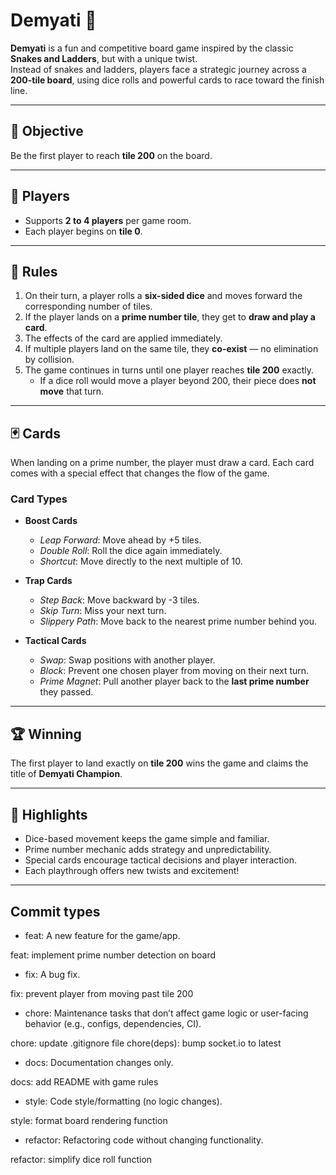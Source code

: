 # Demyati 🎲

**Demyati** is a fun and competitive board game inspired by the classic **Snakes and Ladders**, but with a unique twist.  
Instead of snakes and ladders, players face a strategic journey across a **200-tile board**, using dice rolls and powerful cards to race toward the finish line.

---

## 🎯 Objective
Be the first player to reach **tile 200** on the board.

---

## 👥 Players
- Supports **2 to 4 players** per game room.  
- Each player begins on **tile 0**.

---

## 📝 Rules
1. On their turn, a player rolls a **six-sided dice** and moves forward the corresponding number of tiles.
2. If the player lands on a **prime number tile**, they get to **draw and play a card**.
3. The effects of the card are applied immediately.
4. If multiple players land on the same tile, they **co-exist** — no elimination by collision.
5. The game continues in turns until one player reaches **tile 200** exactly.  
   - If a dice roll would move a player beyond 200, their piece does **not move** that turn.

---

## 🃏 Cards
When landing on a prime number, the player must draw a card. Each card comes with a special effect that changes the flow of the game.  

### Card Types
- **Boost Cards**
  - *Leap Forward*: Move ahead by +5 tiles.
  - *Double Roll*: Roll the dice again immediately.
  - *Shortcut*: Move directly to the next multiple of 10.

- **Trap Cards**
  - *Step Back*: Move backward by -3 tiles.
  - *Skip Turn*: Miss your next turn.
  - *Slippery Path*: Move back to the nearest prime number behind you.

- **Tactical Cards**
  - *Swap*: Swap positions with another player.
  - *Block*: Prevent one chosen player from moving on their next turn.
  - *Prime Magnet*: Pull another player back to the **last prime number** they passed.

---

## 🏆 Winning
The first player to land exactly on **tile 200** wins the game and claims the title of **Demyati Champion**.

---

## 🌟 Highlights
- Dice-based movement keeps the game simple and familiar.  
- Prime number mechanic adds strategy and unpredictability.  
- Special cards encourage tactical decisions and player interaction.  
- Each playthrough offers new twists and excitement!

---

## Commit types

- feat:
A new feature for the game/app.

feat: implement prime number detection on board

- fix:
A bug fix.

fix: prevent player from moving past tile 200

- chore:
Maintenance tasks that don’t affect game logic or user-facing behavior (e.g., configs, dependencies, CI).

chore: update .gitignore file
chore(deps): bump socket.io to latest

- docs:
Documentation changes only.

docs: add README with game rules

- style:
Code style/formatting (no logic changes).

style: format board rendering function

- refactor:
Refactoring code without changing functionality.

refactor: simplify dice roll function